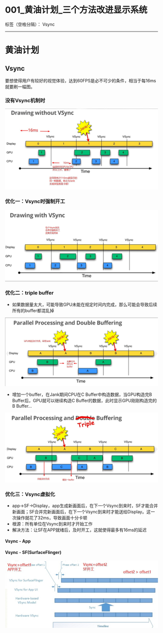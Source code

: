 ﻿# 001_黄油计划_三个方法改进显示系统

标签（空格分隔）： Vsync

---

# 黄油计划
## Vsync
要想使得用户有较好的视觉体验，达到60FPS是必不可少的条件，相当于每16ms就要刷一幅图。

### 没有Vsync机制时

![withoutVsync](withoutVsync.jpg)

### 优化一：Vsync时强制开工

![withVsync](withVsync.jpg)

### 优化二：triple buffer
* 如果数据量太大，可能导致GPU未能在规定时间内完成，那么可能会导致后续所有的buffer都混乱掉

![GPU未能完成](GPU%E6%9C%AA%E8%83%BD%E5%AE%8C%E6%88%90.jpg)

* 增加一个buffer，在Jank期间CPU在C Buffer中构造数据，当GPU构造完B Buffer后，GPU就可以继续构造C Buffer的数据，此时显示GPU刚刚构造完的B Buffer...

![triple buffer](triple%20buffer.jpg)

### 优化三：Vsync虚拟化
* app->SF->Display，app生成新画面后，在下一个Vsync到来时，SF才能合并新画面；SF合并完新画面后，在下一个Vsync到来时才能送给Display。这一次操作就花了32ms，导致画面十分卡顿 
* 根源：所有单位在Vsync到来时才开始工作
* 解决方法：让SF在APP就绪后，及时开工，这就使得最多有16ms的延迟
#### Vsync - App
#### Vsync - SF(SurfaceFlinger)

![改进APP与SF](%E6%94%B9%E8%BF%9BAPP%E4%B8%8ESF.jpg)





